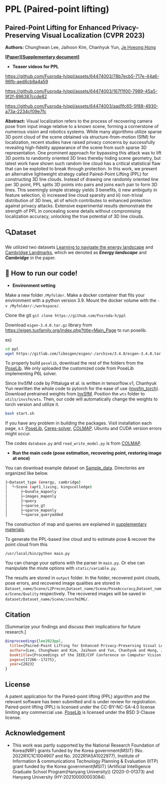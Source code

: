 # PPL (Paired-point lifting)
## Paired-Point Lifting for Enhanced Privacy-Preserving Visual Localization (CVPR 2023)

**Authors:** Chunghwan Lee, Jaihoon Kim, Chanhyuk Yun, [Je Hyeong Hong](https://sites.google.com/view/hyvision)

**[[Paper](https://openaccess.thecvf.com/content/CVPR2023/papers/Lee_Paired-Point_Lifting_for_Enhanced_Privacy-Preserving_Visual_Localization_CVPR_2023_paper.pdf)][[Supplementary document](documents/Lee_et_al_cvpr23_supplemat.pdf)]**

- **Teaser videos for PPL**

https://github.com/Fusroda-h/ppl/assets/64474003/78b7ecb5-717e-44a6-96fb-aed6cb8a4a59


https://github.com/Fusroda-h/ppl/assets/64474003/167f1f00-7989-45a5-9f2f-896387ccde82


https://github.com/Fusroda-h/ppl/assets/64474003/aad1fc65-5f88-4930-a73a-2234cf09e7fc


**Abstract:** Visual localization refers to the process of recovering camera pose from input image relative to a known scene, forming a cornerstone of numerous vision and robotics systems. While many algorithms utilize sparse 3D point cloud of the scene obtained via structure-from-motion (SfM) for localization, recent studies have raised privacy concerns by successfully revealing high-fidelity appearance of the scene from such sparse 3D representation. One prominent approach for bypassing this attack was to lift 3D points to randomly oriented 3D lines thereby hiding scene geometry, but latest work have shown such random line cloud has a critical statistical flaw that can be exploited to break through protection. In this work, we present an alternative lightweight strategy called Paired-Point Lifting (PPL) for constructing 3D line clouds. Instead of drawing one randomly oriented line per 3D point, PPL splits 3D points into pairs and joins each pair to form 3D lines. This seemingly simple strategy yields 3 benefits, i) new ambiguity in feature selection, ii) increased line cloud sparsity and iii) non-trivial distribution of 3D lines, all of which contributes to enhanced protection against privacy attacks. Extensive experimental results demonstrate the strength of PPL in concealing scene details without compromising localization accuracy, unlocking the true potential of 3D line clouds.

## :mag:Dataset

We utilized two datasets [Learning to navigate the energy landscape](https://graphics.stanford.edu/projects/reloc/) and [Cambridge Landmarks](https://www.repository.cam.ac.uk/items/53788265-cb98-42ee-b85b-7a0cbc8eddb3), which we denoted as **_Energy landscape_** and **_Cambridge_** in the paper.

## :running: How to run our code!

- **Environment setting**

Make a new folder `/Myfolder`.
Make a docker container that fits your environment with a python version 3.9.
Mount the docker volume with the `-v /Myfolder/:/workspace/`.

Clone the git `git clone https://github.com/Fusroda-h/ppl`

Download `eigen-3.4.0.tar.gz` library from https://eigen.tuxfamily.org/index.php?title=Main_Page to run poselib.

ex)
```bash
cd ppl
wget https://gitlab.com/libeigen/eigen/-/archive/3.4.0/eigen-3.4.0.tar.gz
```

To properly build `poselib`, download the rest of the folders from the [PoseLib](https://github.com/vlarsson/PoseLib).
We only uploaded the customized code from PoseLib implementing P6L solver.

Since InvSfM code by Pittaluga et al. is written in tensorflow.v1, Chanhyuk Yun rewritten the whole code to pytorch for the ease of use ([invsfm_torch](https://github.com/ChanhyukYun/invSfM_torch)).
Download pretrained weights from [InvSfM](https://github.com/francescopittaluga/invsfm).
Position the `wts` folder to `utils/invsfm/wts`.
Then, our code will automatically change the weights to torch version and utilize it.

```bash
bash start.sh
```

If you have any problem in building the packages.
Visit installation each page, s.t. [PoseLib](https://github.com/vlarsson/PoseLib), [Ceres-solver](http://ceres-solver.org/installation.html), [COLMAP](https://colmap.github.io/install.html).
Ubuntu and CUDA version errors might occur.

The codes `database.py` and `read_write_model.py` is from [COLMAP](https://github.com/colmap/colmap).

- **Run the main code (pose estimation, recovering point, restoring image at once)**

You can download example dataset on [Sample_data](https://1drv.ms/u/s!AlaAkmWU9TVG6yIqNBD0PlN43Ewe?e=2gIN1F).
Directories are organized like below.
```bash
├─Dataset_type (energy, cambridge)
│  └─Scene (apt1_living, kingscolledge)
│      ├─bundle_maponly
│      ├─images_maponly
│      ├─query
│      ├─sparse_gt
│      ├─sparse_maponly
│      └─sparse_queryadded
```
The construction of map and queries are explained in [supplementary materials](documents/Lee_et_al_cvpr23_supplemat.pdf).

To generate the PPL-based line cloud and to estimate pose & recover the point cloud from this

```
/usr/local/bin/python main.py
```

You can change your options with the parser in `main.py`.
Or else can manipulate the miute options with `static/variable.py`.

The results are stored in `output` folder.
In the folder, recovered point clouds, pose errors, and recovered image qualities are stored in `Dataset_name/Scene/L2Precon`,`Dataset_name/Scene/PoseAccuracy`,`Dataset_name/Scene/Quality` respectively.
The recovered images will be saved in `dataset/Dataset_name/Scene/invsfmIMG/`.


## Citation

[Summarize your findings and discuss their implications for future research.]

```bibtex
@inproceedings{lee2023ppl,
  title={Paired-Point Lifting for Enhanced Privacy-Preserving Visual Localization},
  author={Lee, Chunghwan and Kim, Jaihoon and Yun, Chanhyuk and Hong, Je Hyeong},
  booktitle={Proceedings of the IEEE/CVF Conference on Computer Vision and Pattern Recognition},
  pages={17266--17275},
  year={2023}
}
```

## License
A patent application for the Paired-point lifting (PPL) algorithm and the relevant software has been submitted and is under review for registration.
Paired-point lifting (PPL) is licensed under the CC-BY-NC-SA-4.0 license limiting any commercial use.
[PoseLib](https://github.com/vlarsson/PoseLib) is licensed under the BSD 3-Clause license.

## Acknowledgement
- This work was partly supported by the National Research Foundation of Korea(NRF) grants funded by the Korea government(MSIT) (No. 2022R1C1C1004907 and No. 2022R1A5A1022977), Institute of Information & communications Technology Planning & Evaluation (IITP) grant funded by the Korea government(MSIT) (Artificial Intelligence Graduate School Program(Hanyang University)) (2020-0-01373) and Hanyang University (HY-202100000003084).


